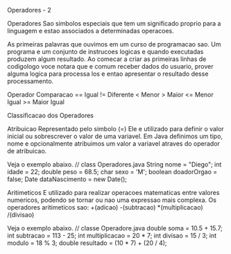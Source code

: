
Operadores - 2

Operadores
Sao simbolos especiais que tem um significado proprio para a linguagem e 
estao associados a determinadas operacoes.

As primeiras palavras que ouvimos em um curso de programacao sao.
Um programa e um conjunto de instrucoes logicas e quando executadas produzem algum resultado.
Ao comecar a criar as primeiras linhas de codigologo voce notara que e comum receber
dados do usuario, prover alguma logica para processa los e entao apresentar o resultado desse processamento.

Operador	Comparacao
    ==		Igual
    !=		Diferente
    <		Menor
    >		Maior
    <=		Menor Igual
    >=		Maior Igual


Classificacao dos Operadores

Atribuicao
Representado pelo simbolo (=)
Ele e utilizado para definir o valor inicial ou sobrescrever 
o valor de uma variavel.
Em Java definimos um tipo, nome e opcionalmente atribuimos um valor a 
variavel atraves do operador de atribuicao.

Veja o exemplo abaixo.
// class Operadores.java
String nome = "Diego";
int idade = 22;
double peso = 68.5;
char sexo = 'M';
boolean doadorOrgao = false;
Date dataNascimento = new Date();



Aritimeticos
E utilizado para realizar operacoes matematicas entre valores numericos, 
podendo se tornar ou nao uma expressao mais complexa.
Os operadores aritimeticos sao:
+(adicao)
-(subtracao)
*(multiplicacao)
/(divisao)

Veja o exemplo abaixo.
// classe Operadore.java
double soma = 10.5 + 15.7;
int subtracao = 113 - 25;
int multiplicacao = 20 * 7;
int divisao = 15 / 3;
int modulo = 18 % 3;
double resultado = (10 * 7) + (20 / 4);







